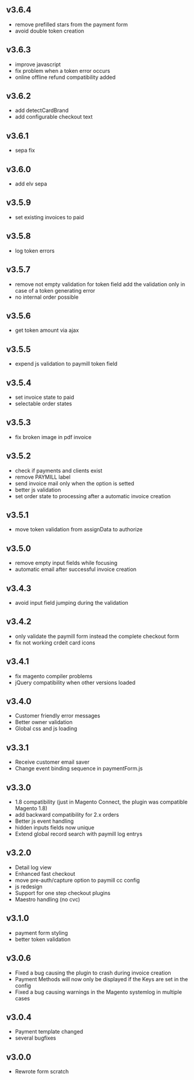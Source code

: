 ## v3.6.4
 * remove prefilled stars from the payment form
 * avoid double token creation

## v3.6.3
 * improve javascript
 * fix problem when a token error occurs
 * online offline refund compatibility added

## v3.6.2
 * add detectCardBrand
 * add configurable checkout text

## v3.6.1
 * sepa fix

## v3.6.0
 * add elv sepa 

## v3.5.9
 * set existing invoices to paid

## v3.5.8
 * log token errors

## v3.5.7
 * remove not empty validation for token field add the validation only in case of a token generating error
 * no internal order possible

## v3.5.6
 * get token amount via ajax

## v3.5.5
 * expend js validation to paymill token field

## v3.5.4
 * set invoice state to paid
 * selectable order states

## v3.5.3
 * fix broken image in pdf invoice

## v3.5.2
 * check if payments and clients exist
 * remove PAYMILL label
 * send invoice mail only when the option is setted
 * better js validation
 * set order state to processing after a automatic invoice creation

## v3.5.1
 * move token validation from assignData to authorize

## v3.5.0
 * remove empty input fields while focusing
 * automatic email after successful invoice creation

## v3.4.3
 * avoid input field jumping during the validation

## v3.4.2
 * only validate the paymill form instead the complete checkout form
 * fix not working crdeit card icons

## v3.4.1
 * fix magento compiler problems
 * jQuery compatibility when other versions loaded

## v3.4.0
 * Customer friendly error messages
 * Better owner validation
 * Global css and js loading

## v3.3.1
 * Receive customer email saver
 * Change event binding sequence in paymentForm.js

## v3.3.0
 * 1.8 compatibility (just in Magento Connect, the plugin was compatible Magento 1.8)
 * add backward compatibility for 2.x orders
 * Better js event handling
 * hidden inputs fields now unique
 * Extend global record search with paymill log entrys

## v3.2.0
 * Detail log view
 * Enhanced fast checkout
 * move pre-auth/capture option to paymill cc config
 * js redesign
 * Support for one step checkout plugins
 * Maestro handling (no cvc)

## v3.1.0
 * payment form styling
 * better token validation

## v3.0.6
 * Fixed a bug causing the plugin to crash during invoice creation 
 * Payment Methods will now only be displayed if the Keys are set in the config
 * Fixed a bug causing warnings in the Magento systemlog in multiple cases

## v3.0.4
 * Payment template changed 
 * several bugfixes

## v3.0.0

 * Rewrote form scratch
